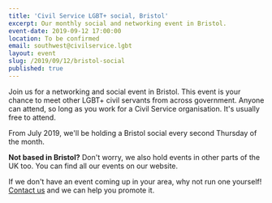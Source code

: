 ```yaml
---
title: 'Civil Service LGBT+ social, Bristol'
excerpt: Our monthly social and networking event in Bristol.
event-date: 2019-09-12 17:00:00
location: To be confirmed
email: southwest@civilservice.lgbt
layout: event
slug: /2019/09/12/bristol-social
published: true
---
```

Join us for a networking and social event in Bristol. This event is your chance to meet other LGBT+ civil servants from across government. Anyone can attend, so long as you work for a Civil Service organisation. It's usually free to attend.

From July 2019, we'll be holding a Bristol social every second Thursday of the month.

**Not based in Bristol?** Don't worry, we also hold events in other parts of the UK too. You can find all our events on our website.

If we don't have an event coming up in your area, why not run one yourself! [Contact us](/about/contact-us/) and we can help you promote it.
